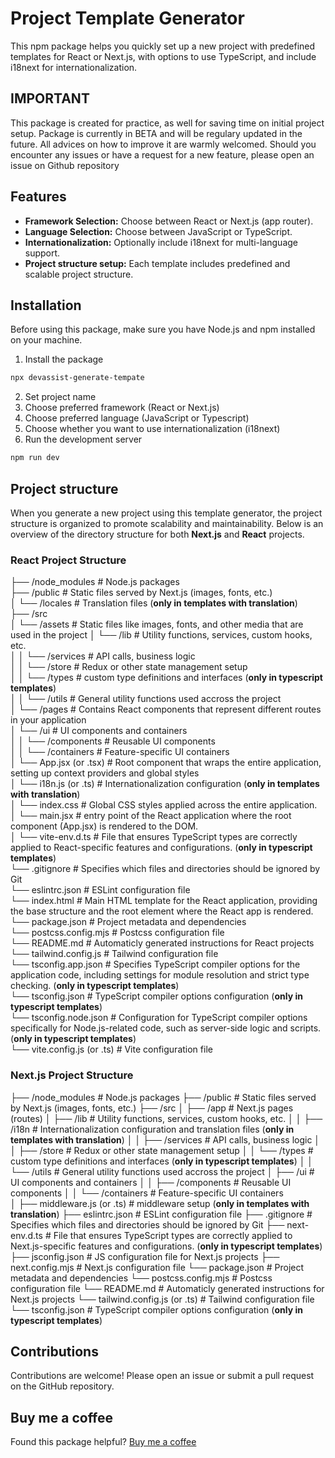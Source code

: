 # Project Template Generator

This npm package helps you quickly set up a new project with predefined templates for React or Next.js, with options to use TypeScript, and include i18next for internationalization.

## IMPORTANT

This package is created for practice, as well for saving time on initial project setup. Package is currently in BETA and will be regulary updated in the future. All advices on how to improve it are warmly welcomed.
Should you encounter any issues or have a request for a new feature, please open an issue on Github repository

## Features

- **Framework Selection:** Choose between React or Next.js (app router).
- **Language Selection:** Choose between JavaScript or TypeScript.
- **Internationalization:** Optionally include i18next for multi-language support.
- **Project structure setup:** Each template includes predefined and scalable project structure.

## Installation

Before using this package, make sure you have Node.js and npm installed on your machine.

1. Install the package

```bash
npx devassist-generate-tempate
```

2. Set project name
3. Choose preferred framework (React or Next.js)
4. Choose preferred language (JavaScript or Typescript)
5. Choose whether you want to use internationalization (i18next)
6. Run the development server

```bash
npm run dev
```

## Project structure

When you generate a new project using this template generator, the project structure is organized to promote scalability and maintainability. Below is an overview of the directory structure for both **Next.js** and **React** projects.

### React Project Structure

├── /node_modules # Node.js packages  
├── /public # Static files served by Next.js (images, fonts, etc.)  
│ └── /locales # Translation files (**only in templates with translation**)  
├── /src  
│ └── /assets # Static files like images, fonts, and other media that are used in the project
│ └── /lib # Utility functions, services, custom hooks, etc.  
│ │ └── /services # API calls, business logic  
│ │ └── /store # Redux or other state management setup  
│ │ └── /types # custom type definitions and interfaces (**only in typescript templates**)  
│ │ └── /utils # General utility functions used accross the project  
│ └── /pages # Contains React components that represent different routes in your application  
│ └── /ui # UI components and containers  
│ │ └── /components # Reusable UI components  
│ │ └── /containers # Feature-specific UI containers  
│ └── App.jsx (or .tsx) # Root component that wraps the entire application, setting up context providers and global styles  
│ └── i18n.js (or .ts) # Internationalization configuration (**only in templates with translation**)  
│ └── index.css # Global CSS styles applied across the entire application.  
│ └── main.jsx # entry point of the React application where the root component (App.jsx) is rendered to the DOM.  
│ └── vite-env.d.ts # File that ensures TypeScript types are correctly applied to React-specific features and configurations. (**only in typescript templates**)  
└── .gitignore # Specifies which files and directories should be ignored by Git  
└── eslintrc.json # ESLint configuration file  
└── index.html # Main HTML template for the React application, providing the base structure and the root element where the React app is rendered.  
└── package.json # Project metadata and dependencies  
└── postcss.config.mjs # Postcss configuration file  
└── README.md # Automaticly generated instructions for React projects  
└── tailwind.config.js # Tailwind configuration file  
└── tsconfig.app.json # Specifies TypeScript compiler options for the application code, including settings for module resolution and strict type checking. (**only in typescript templates**)  
└── tsconfig.json # TypeScript compiler options configuration (**only in typescript templates**)  
└── tsconfig.node.json # Configuration for TypeScript compiler options specifically for Node.js-related code, such as server-side logic and scripts.
(**only in typescript templates**)  
└── vite.config.js (or .ts) # Vite configuration file

### Next.js Project Structure

├── /node_modules # Node.js packages
├── /public # Static files served by Next.js (images, fonts, etc.)
├── /src
│ ├── /app # Next.js pages (routes)
│ ├── /lib # Utility functions, services, custom hooks, etc.
│ │ ├── /i18n # Internationalization configuration and translation files (**only in templates with translation**)
│ │ ├── /services # API calls, business logic
│ │ ├── /store # Redux or other state management setup
│ │ └── /types # custom type definitions and interfaces (**only in typescript templates**)
│ │ └── /utils # General utility functions used accross the project
│ ├── /ui # UI components and containers
│ │ ├── /components # Reusable UI components
│ │ └── /containers # Feature-specific UI containers  
│ ├── middleware.js (or .ts) # middleware setup (**only in templates with translation**)
├── eslintrc.json # ESLint configuration file
├── .gitignore # Specifies which files and directories should be ignored by Git
├── next-env.d.ts # File that ensures TypeScript types are correctly applied to Next.js-specific features and configurations. (**only in typescript templates**)
├── jsconfig.json # JS configuration file for Next.js projects
├── next.config.mjs # Next.js configuration file
└── package.json # Project metadata and dependencies
└── postcss.config.mjs # Postcss configuration file
└── README.md # Automaticly generated instructions for Next.js projects
└── tailwind.config.js (or .ts) # Tailwind configuration file
└── tsconfig.json # TypeScript compiler options configuration (**only in typescript templates**)

## Contributions

Contributions are welcome! Please open an issue or submit a pull request on the GitHub repository.

## Buy me a coffee

Found this package helpful? [Buy me a coffee](https://buymeacoffee.com/devana1509)
